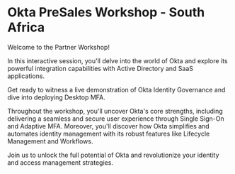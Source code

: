# Okta PreSales Workshop - South Africa

Welcome to the Partner Workshop!

In this interactive session, you'll delve into the world of Okta and explore its powerful integration capabilities with Active Directory and SaaS applications. 

Get ready to witness a live demonstration of Okta Identity Governance and dive into deploying Desktop MFA. 

Throughout the workshop, you'll uncover Okta's core strengths, including delivering a seamless and secure user experience through Single Sign-On and Adaptive MFA. Moreover, you'll discover how Okta simplifies and automates identity management with its robust features like Lifecycle Management and Workflows. 

Join us to unlock the full potential of Okta and revolutionize your identity and access management strategies.
